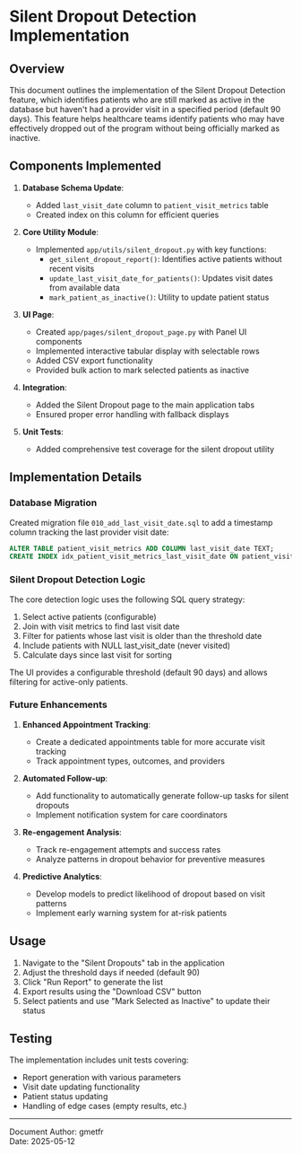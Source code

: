 # Silent Dropout Detection Implementation

## Overview

This document outlines the implementation of the Silent Dropout Detection feature, which identifies patients who are still marked as active in the database but haven't had a provider visit in a specified period (default 90 days). This feature helps healthcare teams identify patients who may have effectively dropped out of the program without being officially marked as inactive.

## Components Implemented

1. **Database Schema Update**:
   - Added `last_visit_date` column to `patient_visit_metrics` table
   - Created index on this column for efficient queries

2. **Core Utility Module**:
   - Implemented `app/utils/silent_dropout.py` with key functions:
     - `get_silent_dropout_report()`: Identifies active patients without recent visits
     - `update_last_visit_date_for_patients()`: Updates visit dates from available data
     - `mark_patient_as_inactive()`: Utility to update patient status

3. **UI Page**:
   - Created `app/pages/silent_dropout_page.py` with Panel UI components
   - Implemented interactive tabular display with selectable rows
   - Added CSV export functionality
   - Provided bulk action to mark selected patients as inactive

4. **Integration**:
   - Added the Silent Dropout page to the main application tabs
   - Ensured proper error handling with fallback displays

5. **Unit Tests**:
   - Added comprehensive test coverage for the silent dropout utility

## Implementation Details

### Database Migration

Created migration file `010_add_last_visit_date.sql` to add a timestamp column tracking the last provider visit date:

```sql
ALTER TABLE patient_visit_metrics ADD COLUMN last_visit_date TEXT;
CREATE INDEX idx_patient_visit_metrics_last_visit_date ON patient_visit_metrics(last_visit_date);
```

### Silent Dropout Detection Logic

The core detection logic uses the following SQL query strategy:

1. Select active patients (configurable)
2. Join with visit metrics to find last visit date
3. Filter for patients whose last visit is older than the threshold date
4. Include patients with NULL last_visit_date (never visited)
5. Calculate days since last visit for sorting

The UI provides a configurable threshold (default 90 days) and allows filtering for active-only patients.

### Future Enhancements

1. **Enhanced Appointment Tracking**:
   - Create a dedicated appointments table for more accurate visit tracking
   - Track appointment types, outcomes, and providers

2. **Automated Follow-up**:
   - Add functionality to automatically generate follow-up tasks for silent dropouts
   - Implement notification system for care coordinators

3. **Re-engagement Analysis**:
   - Track re-engagement attempts and success rates
   - Analyze patterns in dropout behavior for preventive measures

4. **Predictive Analytics**:
   - Develop models to predict likelihood of dropout based on visit patterns
   - Implement early warning system for at-risk patients

## Usage

1. Navigate to the "Silent Dropouts" tab in the application
2. Adjust the threshold days if needed (default 90)
3. Click "Run Report" to generate the list
4. Export results using the "Download CSV" button
5. Select patients and use "Mark Selected as Inactive" to update their status

## Testing

The implementation includes unit tests covering:
- Report generation with various parameters
- Visit date updating functionality
- Patient status updating
- Handling of edge cases (empty results, etc.)

---

Document Author: gmetfr  
Date: 2025-05-12 